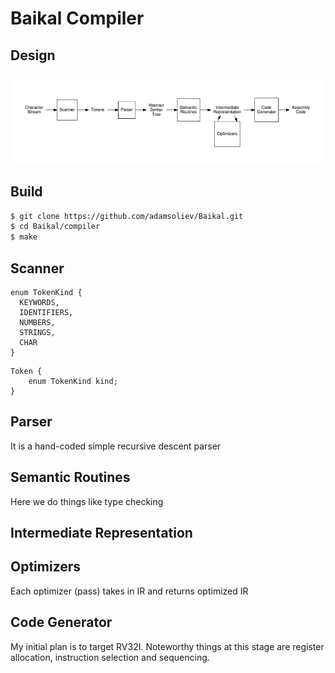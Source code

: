 # Baikal Compiler

## Design

![Compiler Design](./assets/compiler_stages.png)

## Build
```bash
$ git clone https://github.com/adamsoliev/Baikal.git
$ cd Baikal/compiler 
$ make
```

## Scanner

```
enum TokenKind {
  KEYWORDS,
  IDENTIFIERS,
  NUMBERS,
  STRINGS,
  CHAR
}
```

```
Token {
    enum TokenKind kind;
}
```

## Parser 
It is a hand-coded simple recursive descent parser

## Semantic Routines
Here we do things like type checking

## Intermediate Representation


## Optimizers
Each optimizer (pass) takes in IR and returns optimized IR

## Code Generator
My initial plan is to target RV32I. 
Noteworthy things at this stage are register allocation, instruction selection and
sequencing.

